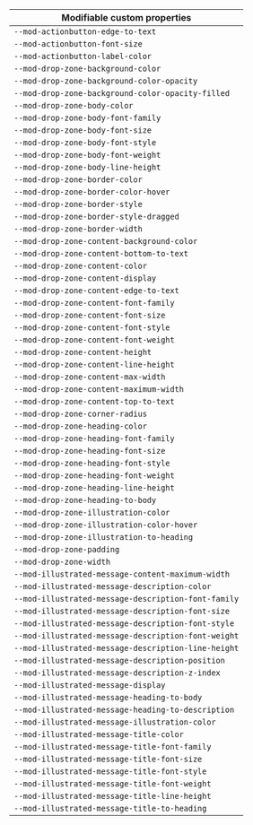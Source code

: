 | Modifiable custom properties                        |
| --------------------------------------------------- |
| `--mod-actionbutton-edge-to-text`                   |
| `--mod-actionbutton-font-size`                      |
| `--mod-actionbutton-label-color`                    |
| `--mod-drop-zone-background-color`                  |
| `--mod-drop-zone-background-color-opacity`          |
| `--mod-drop-zone-background-color-opacity-filled`   |
| `--mod-drop-zone-body-color`                        |
| `--mod-drop-zone-body-font-family`                  |
| `--mod-drop-zone-body-font-size`                    |
| `--mod-drop-zone-body-font-style`                   |
| `--mod-drop-zone-body-font-weight`                  |
| `--mod-drop-zone-body-line-height`                  |
| `--mod-drop-zone-border-color`                      |
| `--mod-drop-zone-border-color-hover`                |
| `--mod-drop-zone-border-style`                      |
| `--mod-drop-zone-border-style-dragged`              |
| `--mod-drop-zone-border-width`                      |
| `--mod-drop-zone-content-background-color`          |
| `--mod-drop-zone-content-bottom-to-text`            |
| `--mod-drop-zone-content-color`                     |
| `--mod-drop-zone-content-display`                   |
| `--mod-drop-zone-content-edge-to-text`              |
| `--mod-drop-zone-content-font-family`               |
| `--mod-drop-zone-content-font-size`                 |
| `--mod-drop-zone-content-font-style`                |
| `--mod-drop-zone-content-font-weight`               |
| `--mod-drop-zone-content-height`                    |
| `--mod-drop-zone-content-line-height`               |
| `--mod-drop-zone-content-max-width`                 |
| `--mod-drop-zone-content-maximum-width`             |
| `--mod-drop-zone-content-top-to-text`               |
| `--mod-drop-zone-corner-radius`                     |
| `--mod-drop-zone-heading-color`                     |
| `--mod-drop-zone-heading-font-family`               |
| `--mod-drop-zone-heading-font-size`                 |
| `--mod-drop-zone-heading-font-style`                |
| `--mod-drop-zone-heading-font-weight`               |
| `--mod-drop-zone-heading-line-height`               |
| `--mod-drop-zone-heading-to-body`                   |
| `--mod-drop-zone-illustration-color`                |
| `--mod-drop-zone-illustration-color-hover`          |
| `--mod-drop-zone-illustration-to-heading`           |
| `--mod-drop-zone-padding`                           |
| `--mod-drop-zone-width`                             |
| `--mod-illustrated-message-content-maximum-width`   |
| `--mod-illustrated-message-description-color`       |
| `--mod-illustrated-message-description-font-family` |
| `--mod-illustrated-message-description-font-size`   |
| `--mod-illustrated-message-description-font-style`  |
| `--mod-illustrated-message-description-font-weight` |
| `--mod-illustrated-message-description-line-height` |
| `--mod-illustrated-message-description-position`    |
| `--mod-illustrated-message-description-z-index`     |
| `--mod-illustrated-message-display`                 |
| `--mod-illustrated-message-heading-to-body`         |
| `--mod-illustrated-message-heading-to-description`  |
| `--mod-illustrated-message-illustration-color`      |
| `--mod-illustrated-message-title-color`             |
| `--mod-illustrated-message-title-font-family`       |
| `--mod-illustrated-message-title-font-size`         |
| `--mod-illustrated-message-title-font-style`        |
| `--mod-illustrated-message-title-font-weight`       |
| `--mod-illustrated-message-title-line-height`       |
| `--mod-illustrated-message-title-to-heading`        |
